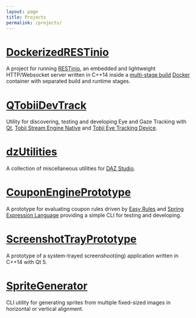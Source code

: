 ```yaml
---
layout: page
title: Projects
permalink: /projects/
---
```


# [DockerizedRESTinio](https://github.com/tpiekarski/dockerized-restinio)
A project for running [RESTinio](https://github.com/Stiffstream/restinio), 
an embedded and lightweight HTTP/Websocket server written in C++14 inside a 
[multi-stage build](https://docs.docker.com/develop/develop-images/multistage-build/) 
[Docker](https://www.docker.com/) container with separated build and runtime stages.

# [QTobiiDevTrack](https://github.com/tpiekarski/qtobii-dev-track)
Utility for discovering, testing and developing Eye and Gaze Tracking with [Qt](https://www.qt.io/),
[Tobii Stream Engine Native](https://developer.tobii.com/consumer-eye-trackers/stream-engine/) and
[Tobii Eye Tracking Device](https://tobiigaming.com/).

# [dzUtilities](https://github.com/tpiekarski/dzUtilities)
A collection of miscellaneous utilities for [DAZ Studio](https://www.daz3d.com/get_studio).

# [CouponEnginePrototype](https://github.com/tpiekarski/coupon-engine)
A prototype for evaluating coupon rules driven by [Easy Rules](https://github.com/j-easy/easy-rules)
and [Spring Expression Language](https://docs.spring.io/spring/docs/4.3.12.RELEASE/spring-framework-reference/html/expressions.html)
providing a simple CLI for testing and developing.

# [ScreenshotTrayPrototype](https://github.com/tpiekarski/screenshot-tray-prototype)
A prototype of a system-trayed screenshoot(ing) application written in C++14 with Qt 5.

# [SpriteGenerator](https://github.com/tpiekarski/SpriteGenerator)
CLI utility for generating sprites from multiple fixed-sized images in horizontal or vertical alignment.